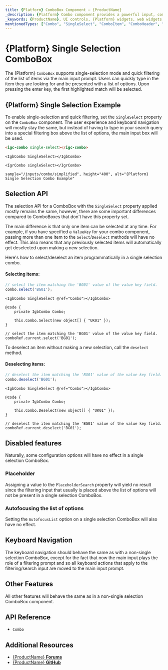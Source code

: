 ```yaml
---
title: {Platform} ComboBox Component – {ProductName}
_description: {Platform} Combo component provides a powerful input, combining features of the basic HTML input, select, filtering and custom drop-down lists. Try it for FREE
_keywords: {ProductName}, UI controls, {Platform} widgets, web widgets, UI widgets, {Platform}, Native {Platform} Components Suite, Native {Platform} Controls, Native {Platform} Components Library, {Platform} ComboBox component
mentionedTypes: ["Combo", "SingleSelect", "ComboItem", "ComboHeader", "ComboList"]
---
```


# {Platform} Single Selection ComboBox

The {Platform} `ComboBox` supports single-selection mode and quick filtering of the list of items via the main input prompt. Users can quickly type in the item they are looking for and be presented with a list of options. Upon pressing the enter key, the first highlighted match will be selected.

## {Platform} Single Selection Example

To enable single-selection and quick filtering, set the `SingleSelect` property on the `ComboBox` component. The user experience and keyboard navigation will mostly stay the same, but instead of having to type in your search query into a special filtering box above the list of options, the main input box will be used.

```html
<igc-combo single-select></igc-combo>
```

```razor
<IgbCombo SingleSelect></IgbCombo>
```

```tsx
<IgrCombo singleSelect></IgrCombo>
```

`sample="/inputs/combo/simplified", height="400", alt="{Platform} Single Selection Combo Example"`

<div class="divider--half"></div>

## Selection API

The selection API for a ComboBox with the `SingleSelect` property applied mostly remains the same, however, there are some important differences compared to ComboBoxes that don't have this property set.

The main difference is that only one item can be selected at any time. For example, if you have specified a `ValueKey` for your combo component, passing more than one item to the `Select`/`Deselect` methods will have no effect. This also means that any previously selected items will automatically get deselected upon making a new selection.

Here's how to select/deselect an item programmatically in a single selection combo.

#### Selecting items:

<!-- WebComponents -->
```ts
// select the item matching the 'BG01' value of the value key field.
combo.select('BG01');
```
<!-- end: WebComponents -->

```razor
<IgbCombo SingleSelect @ref="Combo"></IgbCombo>

@code {
    private IgbCombo Combo;

    this.Combo.Select(new object[] { "UK01" });
}
```

<!-- React -->
```tsx
// select the item matching the 'BG01' value of the value key field.
comboRef.current.select('BG01');
```
<!-- end: React -->

To deselect an item without making a new selection, call the `deselect` method.

#### Deselecting items:

<!-- WebComponents -->
```ts
// deselect the item matching the 'BG01' value of the value key field.
combo.deselect('BG01');
```
<!-- end: WebComponents -->

```razor
<IgbCombo SingleSelect @ref="Combo"></IgbCombo>

@code {
    private IgbCombo Combo;

    this.Combo.Deselect(new object[] { "UK01" });
}
```

<!-- React -->
```tsx
// deselect the item matching the 'BG01' value of the value key field.
comboRef.current.deselect('BG01');
```
<!-- end: React -->

## Disabled features

Naturally, some configuration options will have no effect in a single selection ComboBox.

### Placeholder

Assigning a value to the `PlaceholderSearch` property will yield no result since the filtering input that usually is placed above the list of options will not be present in a single selection ComboBox.

### Autofocusing the list of options

Setting the `AutofocusList` option on a single selection ComboBox will also have no effect.

## Keyboard Navigation

The keyboard navigation should behave the same as with a non-single selection ComboBox, except for the fact that now the main input plays the role of a filtering prompt and so all keyboard actions that apply to the filtering/search input are moved to the main input prompt.

## Other Features

All other features will behave the same as in a non-single selection ComboBox component.

## API Reference

* `Combo`

## Additional Resources

* [{ProductName} **Forums**]({ForumsLink})
* [{ProductName} **GitHub**]({GithubLink})
